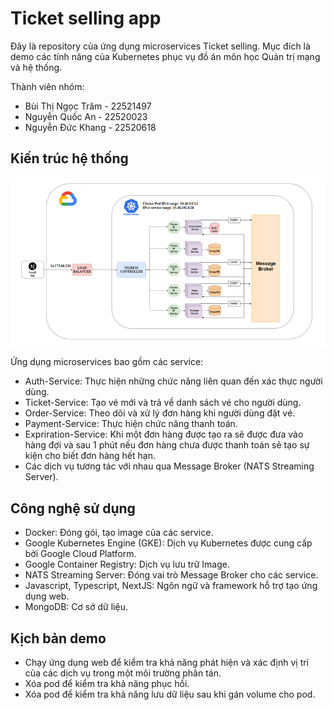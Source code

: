 # Ticket selling app

Đây là repository của ứng dụng microservices Ticket selling. Mục đích là demo các tính năng của Kubernetes phục vụ đồ án môn học Quản trị mạng và hệ thống.

Thành viên nhóm:
- Bùi Thị Ngọc Trăm - 22521497
- Nguyễn Quốc An - 22520023
- Nguyễn Đức Khang - 22520618

## Kiến trúc hệ thống

![app architecture image](./app-architecture.png)

Ứng dụng microservices bao gồm các service:
- Auth-Service: Thực hiện những chức năng liên quan đến xác thực người dùng.
- Ticket-Service: Tạo vé mới và trả về danh sách vé cho người dùng.
- Order-Service: Theo dõi và xử lý đơn hàng khi người dùng đặt vé.
- Payment-Service: Thực hiện chức năng thanh toán.
- Expriration-Service: Khi một đơn hàng được tạo ra sẽ được đưa vào hàng đợi và sau 1 phút nếu đơn hàng chưa được thanh toán sẽ tạo sự kiện cho biết đơn hàng hết hạn.
- Các dịch vụ tương tác với nhau qua Message Broker (NATS Streaming Server).

## Công nghệ sử dụng

- Docker: Đóng gói, tạo image của các service.
- Google Kubernetes Engine (GKE): Dịch vụ Kubernetes được cung cấp bởi Google Cloud Platform.
- Google Container Registry: Dịch vụ lưu trữ Image.
- NATS Streaming Server: Đóng vai trò Message Broker cho các service.
- Javascript, Typescript, NextJS: Ngôn ngữ và framework hỗ trợ tạo ứng dụng web.
- MongoDB: Cơ sở dữ liệu.

## Kịch bản demo

- Chạy ứng dụng web để kiểm tra khả năng phát hiện và xác định vị trí của các dịch vụ trong một môi trường phân tán.
- Xóa pod để kiểm tra khả năng phục hồi.
- Xóa pod để kiểm tra khả năng lưu dữ liệu sau khi gán volume cho pod.